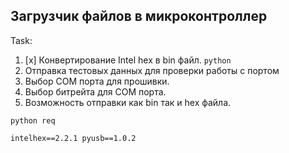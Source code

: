 ## Загрузчик файлов в микроконтроллер

Task:

1. [x] Конвертирование Intel hex в bin файл. `python`
2. Отправка тестовых данных для проверки работы с портом 
3. Выбор COM порта для прошивки. 
3. Выбор битрейта для COM порта.
4. Возможность отправки как bin так и hex файла.


`python req`

`intelhex==2.2.1
pyusb==1.0.2
`